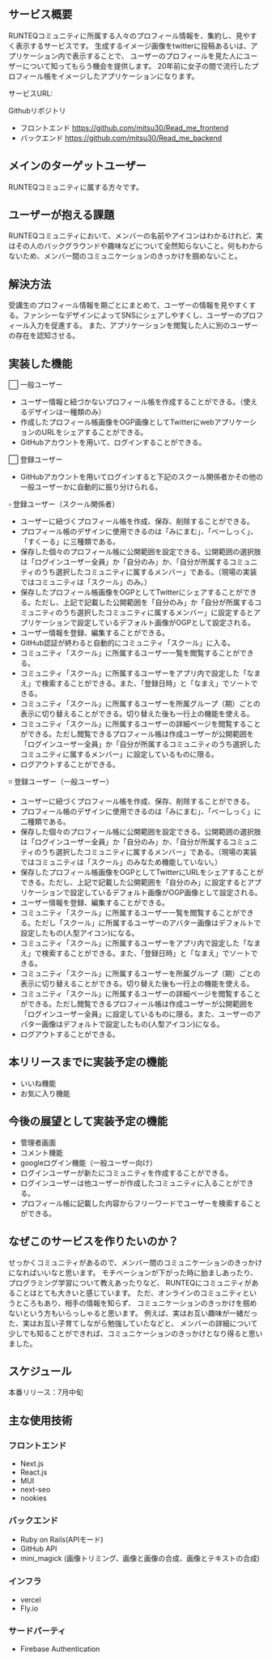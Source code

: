 ## サービス概要
RUNTEQコミュニティに所属する人々のプロフィール情報を、集約し、見やすく表示するサービスです。
生成するイメージ画像をtwitterに投稿あるいは、アプリケーション内で表示することで、
ユーザーのプロフィールを見た人にユーザーについて知ってもらう機会を提供します。
20年前に女子の間で流行したプロフィール帳をイメージしたアプリケーションになります。

サービスURL:

Githubリポジトリ

- フロントエンド 
https://github.com/mitsu30/Read_me_frontend
- バックエンド
https://github.com/mitsu30/Read_me_backend

## メインのターゲットユーザー
RUNTEQコミュニティに属する方々です。

## ユーザーが抱える課題
RUNTEQコミュニティにおいて、メンバーの名前やアイコンはわかるけれど、実はその人のバックグラウンドや趣味などについて全然知らないこと。何もわからないため、メンバー間のコミュニケーションのきっかけを掴めないこと。

## 解決方法
受講生のプロフィール情報を期ごとにまとめて、ユーザーの情報を見やすくする。ファンシーなデザインによってSNSにシェアしやすくし、ユーザーのプロフィール入力を促進する。
また、アプリケーションを閲覧した人に別のユーザーの存在を認知させる。

## 実装した機能
⬜️ 一般ユーザー
- ユーザー情報と紐づかないプロフィール帳を作成することができる。（使えるデザインは一種類のみ）
- 作成したプロフィール帳画像をOGP画像としてTwitterにwebアプリケーションのURLをシェアすることができる。
- GitHubアカウントを用いて、ログインすることができる。


⬜️ 登録ユーザー
- GitHubアカウントを用いてログインすると下記のスクール関係者かその他の一般ユーザーかに自動的に振り分けられる。

▫️ 登録ユーザー（スクール関係者）
- ユーザーに紐づくプロフィール帳を作成、保存、削除することができる。
- プロフィール帳のデザインに使用できるのは「みにまむ」、「べーしっく」、「すくーる」に三種類である。
- 保存した個々のプロフィール帳に公開範囲を設定できる。公開範囲の選択肢は「ログインユーザー全員」か「自分のみ」か、「自分が所属するコミュニティのうち選択したコミュニティに属するメンバー」である。（現場の実装ではコミュニティは「スクール」のみ。）
- 保存したプロフィール帳画像をOGPとしてTwitterにシェアすることができる。ただし、上記で記載した公開範囲を「自分のみ」か「自分が所属するコミュニティのうち選択したコミュニティに属するメンバー」に設定するとアプリケーションで設定しているデフォルト画像がOGPとして設定される。
- ユーザー情報を登録、編集することができる。
- GitHub認証が終わると自動的にコミュニティ「スクール」に入る。
- コミュニティ「スクール」に所属するユーザー一覧を閲覧することができる。
- コミュニティ「スクール」に所属するユーザーをアプリ内で設定した「なまえ」で検索することができる。また、「登録日時」と「なまえ」でソートできる。
- コミュニティ「スクール」に所属するユーザーを所属グループ（期）ごとの表示に切り替えることができる。切り替えた後も一行上の機能を使える。
- コミュニティ「スクール」に所属するユーザーの詳細ページを閲覧することができる。ただし閲覧できるプロフィール帳は作成ユーザーが公開範囲を「ログインユーザー全員」か「自分が所属するコミュニティのうち選択したコミュニティに属するメンバー」に設定しているものに限る。
- ログアウトすることができる。

◽️ 登録ユーザー（一般ユーザー）
- ユーザーに紐づくプロフィール帳を作成、保存、削除することができる。
- プロフィール帳のデザインに使用できるのは「みにまむ」、「べーしっく」に二種類である。
- 保存した個々のプロフィール帳に公開範囲を設定できる。公開範囲の選択肢は「ログインユーザー全員」か「自分のみ」か、「自分が所属するコミュニティのうち選択したコミュニティに属するメンバー」である。（現場の実装ではコミュニティは「スクール」のみなため機能していない。）
- 保存したプロフィール帳画像をOGPとしてTwitterにURLをシェアすることができる。ただし、上記で記載した公開範囲を「自分のみ」に設定するとアプリケーションで設定しているデフォルト画像がOGP画像として設定される。
- ユーザー情報を登録、編集することができる。
- コミュニティ「スクール」に所属するユーザー一覧を閲覧することができる。ただし「スクール」に所属するユーザーのアバター画像はデフォルトで設定したもの(人型アイコン)になる。
- コミュニティ「スクール」に所属するユーザーをアプリ内で設定した「なまえ」で検索することができる。また、「登録日時」と「なまえ」でソートできる。
- コミュニティ「スクール」に所属するユーザーを所属グループ（期）ごとの表示に切り替えることができる。切り替えた後も一行上の機能を使える。
- コミュニティ「スクール」に所属するユーザーの詳細ページを閲覧することができる。ただし閲覧できるプロフィール帳は作成ユーザーが公開範囲を「ログインユーザー全員」に設定しているものに限る。また、ユーザーのアバター画像はデフォルトで設定したもの(人型アイコン)になる。
- ログアウトすることができる。

## 本リリースまでに実装予定の機能
- いいね機能
- お気に入り機能

## 今後の展望として実装予定の機能
- 管理者画面
- コメント機能
- googleログイン機能（一般ユーザー向け）
- ログインユーザーが新たにコミュニティを作成することができる。
- ログインユーザーは他ユーザーが作成したコミュニティに入ることができる。
- プロフィール帳に記載した内容からフリーワードでユーザーを検索することができる。

## なぜこのサービスを作りたいのか？
せっかくコミュニティがあるので、メンバー間のコミュニケーションのきっかけになればいいなと思います。
モチベーションが下がった時に励ましあったり、プログラミング学習について教えあったりなど、
RUNTEQにコミュニティがあることはとても大きいと感じています。
ただ、オンラインのコミュニティというところもあり、相手の情報を知らず、
コミュニケーションのきっかけを掴めないという方もいらっしゃると思います。
例えば、実はお互い趣味が一緒だった、実はお互い子育てしながら勉強していたなどと、
メンバーの詳細について少しでも知ることができれば、コミュニケーションのきっかけとなり得ると思いました。

## スケジュール
本番リリース：7月中旬


## 主な使用技術

### フロントエンド
- Next.js
- React.js
- MUI
- next-seo
- nookies

### バックエンド
- Ruby on Rails(APIモード)
- GitHub API
- mini_magick (画像トリミング、画像と画像の合成、画像とテキストの合成)

### インフラ
- vercel
- Fly.io

### サードパーティ
- Firebase Authentication




